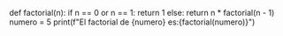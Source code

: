 def factorial(n):
    if n == 0 or n == 1:
        return 1
    else:
       return n * factorial(n - 1)
numero = 5
print(f"El factorial de {numero} es:{factorial(numero)}")
